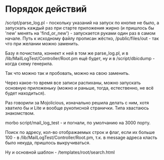 # Порядок действий
/script/parse_log.pl - поскольку указаний на запуск по кнопке не было, а запускать каждый раз при старте приложения жирно (и пришлось бы 'new' менять на 'find_or_new') - запускается руками один раз в самом начале. Путь к исходному файлу прописан жёстко, /public/files/out - так что при желании можно заменить.

Базу я почистила, коннект к ней в том же parse_log.pl, и в /lib/MailLogTest/Controller/Root.pm ещё будет, ну и в /script/dbicdump - когда схему генерила.

Так что можно так и пробовать, можно на свою заменить.

Через какое-то время все записи распиханы, можно запускать основную приложеньку (можно и раньше, тогда, естественно, не всё будет находиться).

Раз говорили за Mojolicious, изначально решила делать с ним, хотя хватило бы и Lite и вообще рукописной странички. Типа хвастаюсь знакомством.

morbo script/mail_log_test - и погнали, по умолчанию на 3000 порту.

Поиск по адресу, кол-во отображаемых строк и флаг, если их больше 100 - в /lib/MailLogTest/Controller/Root.pm, т.к. в message адреса класть было некуда, пришлось выкручиваться.

Ну и основной шаблон - /templates/root/search.html
